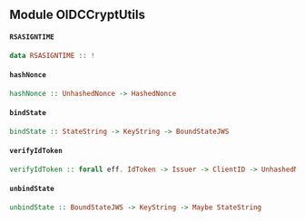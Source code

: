 ## Module OIDCCryptUtils

#### `RSASIGNTIME`

``` purescript
data RSASIGNTIME :: !
```

#### `hashNonce`

``` purescript
hashNonce :: UnhashedNonce -> HashedNonce
```

#### `bindState`

``` purescript
bindState :: StateString -> KeyString -> BoundStateJWS
```

#### `verifyIdToken`

``` purescript
verifyIdToken :: forall eff. IdToken -> Issuer -> ClientID -> UnhashedNonce -> JSONWebKey -> Eff (rsaSignTime :: RSASIGNTIME | eff) Boolean
```

#### `unbindState`

``` purescript
unbindState :: BoundStateJWS -> KeyString -> Maybe StateString
```



